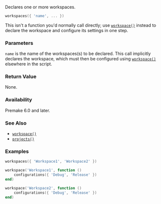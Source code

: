 Declares one or more workspaces.

```lua
workspaces({ 'name', ... })
```

This isn't a function you'd normally call directly; use [`workspace()`](workspace.md) instead to declare the workspace and configure its settings in one step.

### Parameters

`name` is the name of the workspaces(s) to be declared. This call implicitly declares the workspace, which must then be configured using [`workspace()`](workspace.md) elsewhere in the script.

### Return Value

None.

### Availability

Premake 6.0 and later.

### See Also

- [`workspace()`](workspace.md)
- [`projects()`](projects.md)

### Examples

```lua
workspaces({ 'Workspace1', 'Workspace2' })

workspace('Workspace1', function ()
	configurations({ 'Debug', 'Release' })
end)

workspace('Workspace2', function ()
	configurations({ 'Debug', 'Release' })
end)
```
